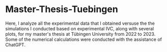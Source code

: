 # Master-Thesis-Tuebingen
Here, I analyze all the experimental data that I obtained versuse the the simulations I conducted based on experimental IVC, along with several plots, for my master's thesis at Tübingen University from 2022 to 2023. Some of the numerical calculations were conducted with the assistance of ChatGPT.
